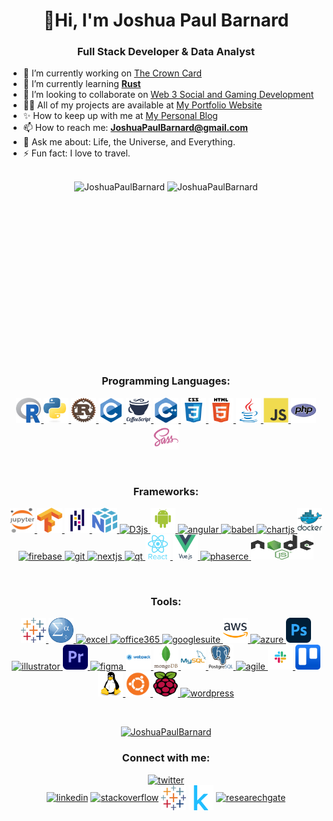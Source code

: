 <!-- To add in the future:
SciPy
Shiny
BeautifulSoup
Tidyverse
OpenBUGS
Anaconda
LaTeX
Bootstrap 5
JQuery
Vercel
VSCode
PyCharm
RStudio
TexStudio
Atom
Replit
Zoom
After Effects
Audition
-->

<h1 align="center">👋Hi, I'm Joshua Paul Barnard</h1>
<h3 align="center">Full Stack Developer & Data Analyst</h3>

- 🔭 I’m currently working on [The Crown Card](https://TheCrownCard.com/blockchain)
- 🌱 I’m currently learning **[Rust](https://www.rust-lang.org/)**
- 👯 I’m looking to collaborate on [Web 3 Social and Gaming Development]()
- 👨‍💻 All of my projects are available at [My Portfolio Website](https://JoshuaPaulBarnard.com)
- ✨ How to keep up with me at [My Personal Blog](https://JoshuaPaulBarnard.tech.blog)
- 📫 How to reach me: **JoshuaPaulBarnard@gmail.com**
- 💬 Ask me about:  Life, the Universe, and Everything.
- ⚡ Fun fact: I love to travel.

</br>

<div style="display: flex; justify-content: center; text-align: center;">
  <img align="left" src="https://github-readme-stats.vercel.app/api?username=JoshuaPaulBarnard&count_private=true&show_icons=true&locale=en&theme=tokyonight" alt="JoshuaPaulBarnard" />
  &nbsp;
  <img align="right" src="https://github-readme-stats.vercel.app/api/top-langs?username=JoshuaPaulBarnard&show_icons=true&locale=en&layout=compact&theme=tokyonight" alt="JoshuaPaulBarnard" />
</div>

</br></br></br></br></br></br></br></br></br></br></br></br></br></br></br>


<h3 align="center">Programming Languages:</h3>
<p align="center">
  <a href="https://www.r-project.org/" target="_blank"> <img src="https://raw.githubusercontent.com/JoshuaPaulBarnard/JoshuaPaulBarnard/main/Asseets/Rlogo.svg" alt="R" width="40" height="40"/> </a>
  <a href="https://www.python.org/" target="_blank"> <img src="https://raw.githubusercontent.com/JoshuaPaulBarnard/JoshuaPaulBarnard/main/Asseets/Python-logo-notext.svg" alt="python" width="40" height="40"/> </a>
  <a href="https://www.rust-lang.org/" target="_blank"> <img src="https://raw.githubusercontent.com/JoshuaPaulBarnard/JoshuaPaulBarnard/main/Asseets/rust-logo.svg" alt="rust" width="40" height="40"/> </a>
  <a href="https://www.cprogramming.com/" target="_blank"> <img src="https://raw.githubusercontent.com/devicons/devicon/master/icons/c/c-original.svg" alt="c" width="40" height="40"/> </a>
  <a href="https://offeescript.org" target="_blank"> <img src="https://raw.githubusercontent.com/devicons/devicon/master/icons/coffeescript/coffeescript-original-wordmark.svg" alt="coffeescript" width="40" height="40"/> </a>
  <a href="https://www.w3schools.com/cpp/" target="_blank"> <img src="https://raw.githubusercontent.com/devicons/devicon/master/icons/cplusplus/cplusplus-original.svg" alt="cplusplus" width="40" height="40"/> </a>
  <a href="https://www.w3schools.com/css/" target="_blank"> <img src="https://raw.githubusercontent.com/devicons/devicon/master/icons/css3/css3-original-wordmark.svg" alt="css3" width="40" height="40"/> </a>
  <a href="https://www.w3.org/html/" target="_blank"> <img src="https://raw.githubusercontent.com/devicons/devicon/master/icons/html5/html5-original-wordmark.svg" alt="html5" width="40" height="40"/> </a>
  <a href="https://www.java.com" target="_blank"> <img src="https://raw.githubusercontent.com/devicons/devicon/master/icons/java/java-original.svg" alt="java" width="40" height="40"/> </a>
  <a href="https://developer.mozilla.org/en-US/docs/Web/JavaScript" target="_blank"> <img src="https://raw.githubusercontent.com/devicons/devicon/master/icons/javascript/javascript-original.svg" alt="javascript" width="40" height="40"/> </a>
  <a href="https://www.php.net" target="_blank"> <img src="https://raw.githubusercontent.com/devicons/devicon/master/icons/php/php-original.svg" alt="php" width="40" height="40"/> </a>
  <a href="https://sass-lang.com" target="_blank"> <img src="https://raw.githubusercontent.com/devicons/devicon/master/icons/sass/sass-original.svg" alt="sass" width="40" height="40"/> </a>
</p>

</br>

<h3 align="center">Frameworks:</h3>
<p align="center">
  <a href="https://jupyter.org/" target="_blank"> <img src="https://raw.githubusercontent.com/JoshuaPaulBarnard/JoshuaPaulBarnard/main/Asseets/Jupyter_logo.svg" alt="jupyter" width="40" height="40"/> </a>
  <a href="https://www.tensorflow.org/" target="_blank"> <img src="https://raw.githubusercontent.com/JoshuaPaulBarnard/JoshuaPaulBarnard/main/Asseets/Tensorflow_logo.svg" alt="tensorflow" width="40" height="40"/> </a>
  <a href="https://pandas.pydata.org/" target="_blank"> <img src="https://raw.githubusercontent.com/JoshuaPaulBarnard/JoshuaPaulBarnard/main/Asseets/Pandas.svg" alt="pandas" width="40" height="40"/> </a>
  <a href="https://numpy.org/" target="_blank"> <img src="https://raw.githubusercontent.com/JoshuaPaulBarnard/JoshuaPaulBarnard/main/Asseets/numpy-logo.svg" alt="NumPy" width="40" height="40"/> </a>
  <a href="https://d3js.org/" target="_blank"> <img src="https://github.com/d3/d3-logo/blob/master/d3.svg" alt="D3js" width="40" height="40"/> </a>
  <a href="https://developer.android.com" target="_blank"> <img src="https://raw.githubusercontent.com/devicons/devicon/master/icons/android/android-original-wordmark.svg" alt="android" width="40" height="40"/> </a>
  <a href="https://angular.io" target="_blank"> <img src="https://angular.io/assets/images/logos/angular/angular.svg" alt="angular" width="40" height="40"/> </a>
  <a href="https://babeljs.io/" target="_blank"> <img src="https://www.vectorlogo.zone/logos/babeljs/babeljs-icon.svg" alt="babel" width="40" height="40"/> </a>
  <a href="https://www.chartjs.org" target="_blank"> <img src="https://www.chartjs.org/media/logo-title.svg" alt="chartjs" width="40" height="40"/> </a>
  <a href="https://www.docker.com/" target="_blank"> <img src="https://raw.githubusercontent.com/devicons/devicon/master/icons/docker/docker-original-wordmark.svg" alt="docker" width="40" height="40"/> </a>
  <a href="https://firebase.google.com/" target="_blank"> <img src="https://www.vectorlogo.zone/logos/firebase/firebase-icon.svg" alt="firebase" width="40" height="40"/> </a>
  <a href="https://git-scm.com/" target="_blank"> <img src="https://www.vectorlogo.zone/logos/git-scm/git-scm-icon.svg" alt="git" width="40" height="40"/> </a>
  <a href="https://nextjs.org/" target="_blank"> <img src="https://cdn.worldvectorlogo.com/logos/next-js.svg" alt="nextjs" width="40" height="40"/> </a>
  <a href="https://www.qt.io/" target="_blank"> <img src="https://upload.wikimedia.org/wikipedia/commons/0/0b/Qt_logo_2016.svg" alt="qt" width="40" height="40"/> </a>
  <a href="https://reactjs.org/" target="_blank"> <img src="https://raw.githubusercontent.com/devicons/devicon/master/icons/react/react-original-wordmark.svg" alt="react" width="40" height="40"/> </a>
  <a href="https://vuejs.org/" target="_blank"> <img src="https://raw.githubusercontent.com/devicons/devicon/master/icons/vuejs/vuejs-original-wordmark.svg" alt="vuejs" width="40" height="40"/> </a>
  <a href="https://phaser.io/download/phaserce" target="_blank"> <img src="https://www.vectorlogo.zone/logos/phaserio/phaserio-ar21.svg" alt="phaserce" width="60" height="40"/> </a>
  <a href="https://nodejs.org/en" target="_blank"> <img src="https://raw.githubusercontent.com/JoshuaPaulBarnard/JoshuaPaulBarnard/main/Asseets/NodeJS_logo.svg" alt="nodejs" width="100" height="40"/> </a>
</p>

</br>

<h3 align="center">Tools:</h3>
<p align="center">
  <a href="https://www.tableau.com/" target="_blank"> <img src="https://raw.githubusercontent.com/JoshuaPaulBarnard/JoshuaPaulBarnard/main/Asseets/tableau-software.svg" alt="tableau" width="40" height="40"/> </a>
  <a href="https://www.ibm.com/spss" target="_blank"> <img src="https://raw.githubusercontent.com/JoshuaPaulBarnard/JoshuaPaulBarnard/main/Asseets/SPSS.svg" alt="spss" width="40" height="40"/> </a>
  <a href="https://www.microsoft.com/en-us/microsoft-365/excel" target="_blank"> <img src="https://upload.wikimedia.org/wikipedia/commons/7/73/Microsoft_Excel_2013-2019_logo.svg" alt="excel" width="40" height="40"/> </a>
  <a href="https://www.office.com/" target="_blank"> <img src="https://upload.wikimedia.org/wikipedia/commons/0/0e/Microsoft_365_%282022%29.svg" alt="office365" width="40" height="40"/> </a>
  <a href="https://workspace.google.com/" target="_blank"> <img src="https://www.vectorlogo.zone/logos/google_cloud/google_cloud-icon.svg" alt="googlesuite" width="40" height="40"/> </a>
  <a href="https://aws.amazon.com" target="_blank"> <img src="https://raw.githubusercontent.com/devicons/devicon/master/icons/amazonwebservices/amazonwebservices-original-wordmark.svg" alt="AWS" width="40" height="40"/> </a>
  <a href="https://azure.microsoft.com/" target="_blank"> <img src="https://upload.wikimedia.org/wikipedia/commons/f/fa/Microsoft_Azure.svg" alt="azure" width="40" height="40"/> </a>
  <a href="https://www.photoshop.com/en" target="_blank"> <img src="https://raw.githubusercontent.com/JoshuaPaulBarnard/JoshuaPaulBarnard/main/Asseets/Adobe_Photoshop_CC_icon.svg" alt="Photoshop" width="40" height="40"/> </a>
  <a href="https://www.adobe.com/in/products/illustrator.html" target="_blank"> <img src="https://www.vectorlogo.zone/logos/adobe_illustrator/adobe_illustrator-icon.svg" alt="illustrator" width="40" height="40"/> </a>
  <a href="https://www.adobe.com/products/premiere.html" target="_blank"> <img src="https://raw.githubusercontent.com/JoshuaPaulBarnard/JoshuaPaulBarnard/main/Asseets/Adobe_Premiere_Pro_CC_icon.svg" alt="PremierePro" width="40" height="40"/> </a>
  <a href="https://www.figma.com/" target="_blank"> <img src="https://www.vectorlogo.zone/logos/figma/figma-icon.svg" alt="figma" width="40" height="40"/> </a>
  <a href="https://webpack.js.org" target="_blank"> <img src="https://raw.githubusercontent.com/devicons/devicon/d00d0969292a6569d45b06d3f350f463a0107b0d/icons/webpack/webpack-original-wordmark.svg" alt="webpack" width="40" height="40"/> </a>
  <a href="https://www.mongodb.com/" target="_blank"> <img src="https://raw.githubusercontent.com/devicons/devicon/master/icons/mongodb/mongodb-original-wordmark.svg" alt="mongodb" width="40" height="40"/> </a>
  <a href="https://www.mysql.com/" target="_blank"> <img src="https://raw.githubusercontent.com/devicons/devicon/master/icons/mysql/mysql-original-wordmark.svg" alt="mysql" width="40" height="40"/> </a>
  <a href="https://www.postgresql.org" target="_blank"> <img src="https://raw.githubusercontent.com/devicons/devicon/master/icons/postgresql/postgresql-original-wordmark.svg" alt="postgresql" width="40" height="40"/> </a>
  <a href="https://en.wikipedia.org/wiki/Agile_software_development" target="_blank"> <img src="https://cdn.worldvectorlogo.com/logos/agile-software.svg" alt="agile" width="40" height="40"/> </a>
  <a href="https://www.slack.com/" target="_blank"> <img src="https://raw.githubusercontent.com/JoshuaPaulBarnard/JoshuaPaulBarnard/main/Asseets/slack-logo.svg" alt="slack" width="40" height="40"/> </a>
  <a href="https://www.trello.com/" target="_blank"> <img src="https://raw.githubusercontent.com/JoshuaPaulBarnard/JoshuaPaulBarnard/main/Asseets/trello-icon.svg" alt="trello" width="40" height="40"/> </a>
  <a href="https://www.linux.org/" target="_blank"> <img src="https://raw.githubusercontent.com/devicons/devicon/master/icons/linux/linux-original.svg" alt="linux" width="40" height="40"/> </a>
  <a href="https://ubuntu.com/" target="_blank"> <img src="https://raw.githubusercontent.com/JoshuaPaulBarnard/JoshuaPaulBarnard/main/Asseets/UbuntuCoF.svg" alt="ubuntu" width="40" height="40"/> </a>
  <a href="https://www.raspberrypi.com/" target="_blank"> <img src="https://raw.githubusercontent.com/JoshuaPaulBarnard/JoshuaPaulBarnard/main/Asseets/Raspberry_Pi_Logo.svg" alt="raspberrypi" width="40" height="40"/> </a>
  <a href="https://www.wordpress.org" target="_blank"> <img src="https://upload.wikimedia.org/wikipedia/commons/9/98/WordPress_blue_logo.svg" alt="wordpress" width="40" height="40"/> </a>
</p>

</br>

<p align="center">
  <a href="https://www.paypal.me/JoshuaPaulBarnard"><img src="https://cdn.buymeacoffee.com/buttons/v2/default-yellow.png" height="50" width="210" alt="JoshuaPaulBarnard" /></a>
</p>

<h3 align="center">Connect with me:</h3>
<p align="center">
  <a href="https://twitter.com/JoshuaPBarnard" target="blank"><img src="https://img.shields.io/twitter/follow/JoshuaPBarnard?logo=twitter&style=for-the-badge" alt="twitter" /></a>
  </br>
  <a href="https://linkedin.com/in/JoshuaPaulBarnard" target="blank"><img align="center" src="https://raw.githubusercontent.com/rahuldkjain/github-profile-readme-generator/master/src/images/icons/Social/linked-in-alt.svg" alt="linkedin" height="40" width="40" /></a>
  <a href="https://stackoverflow.com/users/7503304/joshua-paul-barnard" target="blank"><img align="center" src="https://raw.githubusercontent.com/rahuldkjain/github-profile-readme-generator/master/src/images/icons/Social/stack-overflow.svg" alt="stackoverflow" height="40" width="40" /></a>
  <a href="https://public.tableau.com/app/profile/joshua.paul.barnard/vizzes" target="blank"><img align="center" src="https://raw.githubusercontent.com/JoshuaPaulBarnard/JoshuaPaulBarnard/main/Asseets/tableau-software.svg" alt="tableaupublic" height="40" width="40" /></a>
  <a href="https://www.kaggle.com/joshuapaulbarnard" target="blank"><img align="center" src="https://raw.githubusercontent.com/JoshuaPaulBarnard/JoshuaPaulBarnard/main/Asseets/kaggle-icon.svg" alt="kaggle" height="40" width="40" /></a>
  <a href="https://www.researchgate.net/profile/Joshua-Barnard-2" target="blank"><img align="center" src="https://upload.wikimedia.org/wikipedia/commons/5/5e/ResearchGate_icon_SVG.svg" alt="researechgate" height="40" width="40" /></a>
</p>







<!--  Scratch code and maybe to use later:

<a href="" target="_blank"> <img src="" alt="" width="40" height="40"/> </a>


![Joshua Paul Barnard's GitHub stats](https://github-readme-stats.vercel.app/api?username=JoshuaPaulBarnard&count_private=true&show_icons=true&locale=en&theme=tokyonight)


- 🤝 I’m looking for help with [Enabling Blockchain with Banking Apps](https://TheCrownCard.com)
- 😄 Pronouns: He/Him

<a href="https://t.me/JoshuaPaulBarnard" target="blank"><img align="center" src="https://telegram.org/img/t_logo.png" alt="JoshuaPaulBarnard" height="30" width="30" /></a>
</p>

Go Language:
<a href="https://golang.org" target="_blank"> <img src="https://raw.githubusercontent.com/devicons/devicon/master/icons/go/go-original.svg" alt="go" width="40" height="40"/> </a>

<a href="https://fb.com/JoshuaPaulBarnard" target="blank"><img align="center" src="https://raw.githubusercontent.com/rahuldkjain/github-profile-readme-generator/master/src/images/icons/Social/facebook.svg" alt="JoshuaPaulBarnard" height="40" width="40" /></a>
-->



<!-- Alternate Setup idea for Icons:

## 🔨 Languages & Frameworks & Skills ⭐️:

### Web Design & Development 💻:
#### 🙈 - Frontend:
![Javascript](https://img.shields.io/badge/JavaScript-F7DF1E.svg?style=for-the-badge&logo=javascript&logoColor=white)
![HTML5](https://img.shields.io/badge/-HTML5-E34F26?style=for-the-badge&logo=html5&logoColor=white)
![Bootstrap](https://img.shields.io/badge/-Bootstrap-563D7C?style=for-the-badge&logo=bootstrap&logoColor=white)
![CSS3](https://img.shields.io/badge/-CSS3-1572B6?style=for-the-badge&logo=css3)
![Tailwind](https://img.shields.io/badge/TailwindCSS-06B6D4?style=for-the-badge&logo=tailwindcss&logoColor=white)
![ReactJS](https://img.shields.io/badge/-ReactJS-%2361DAFB?style=for-the-badge&logo=react&logoColor=white)

#### 🙉 - Backend:
![Nodejs](https://img.shields.io/badge/Node.js-43853D.svg?style=for-the-badge&logo=node.js&logoColor=white)
![◾️](https://img.shields.io/badge/Express.js-404D59?style=for-the-badge&logo=express&logoColor=white)

#### 🙊 - Database:
![MongoDB](https://img.shields.io/badge/MongoDB-4EA94B?style=for-the-badge&logo=mongodb&logoColor=white)
![MySQL](https://img.shields.io/badge/MySQL-005C84?style=for-the-badge&logo=mysql&logoColor=white)

#### 🐵 - Hosting Services and Web Tools:
![Netlify](https://img.shields.io/badge/Netlify-00C7B7?style=for-the-badge&logo=netlify&logoColor=white)
![Firebase](https://img.shields.io/badge/Firebase-039BE5?style=for-the-badge&logo=Firebase&logoColor=white)
![Vite](https://img.shields.io/badge/Vite-646CFF?style=for-the-badge&logo=vite&logoColor=white)
![Postman](https://img.shields.io/badge/Postman-FF6C37?style=for-the-badge&logo=postman&logoColor=white)

### DevOps ♾️:
![Python](https://img.shields.io/badge/Python-14354C?style=for-the-badge&logo=python&logoColor=white)
![Shell Script](https://img.shields.io/badge/Shell_Script-121011?style=for-the-badge&logo=gnu-bash&logoColor=white)
![Git](https://img.shields.io/badge/GIT-E44C30?style=for-the-badge&logo=git&logoColor=white)

### Others:
![Java](https://img.shields.io/badge/Java-ED8B00?style=for-the-badge&logo=openjdk&logoColor=white)
![C](https://custom-icon-badges.herokuapp.com/badge/C-03599C.svg?style=for-the-badge&logo=c-in-hexagon&logoColor=white)
![C++](https://custom-icon-badges.herokuapp.com/badge/C++-9C033A.svg?style=for-the-badge&logo=cpp2&logoColor=white)
![Ubuntu](https://img.shields.io/badge/Ubuntu-E95420?style=for-the-badge&logo=ubuntu&logoColor=white)

### IDEs and Tools 🛠:
![Figma](https://img.shields.io/badge/Figma-F24E1E?style=for-the-badge&logo=figma&logoColor=white)
![CLion](https://img.shields.io/badge/CLion-000000?style=for-the-badge&logo=clion&logoColor=white)
![Google Colab](https://img.shields.io/badge/Colab-F9AB00?style=for-the-badge&logo=googlecolab&color=525252)
![VSCode](https://img.shields.io/badge/Visual_Studio_Code-0078D4?style=for-the-badge&logo=visual%20studio%20code&logoColor=white)
![InteliJ](https://img.shields.io/badge/IntelliJ_IDEA-000000.svg?style=for-the-badge&logo=intellij-idea&logoColor=white)
![Trello](https://img.shields.io/badge/Trello-0052CC?style=for-the-badge&logo=trello&logoColor=white)
![Notion](https://img.shields.io/badge/Notion-000000?style=for-the-badge&logo=notion&logoColor=white)

-->

